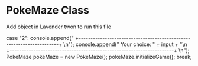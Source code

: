 # PokeMaze Class
Add object in Lavender twon to run this file

case "2":
console.append("  +---------------------------------------------------------------------+  \n");
console.append("    Your choice: " + input
          + "\n  +---------------------------------------------------------------------+  \n");
PokeMaze pokeMaze = new PokeMaze();
pokeMaze.initializeGame();
break;

